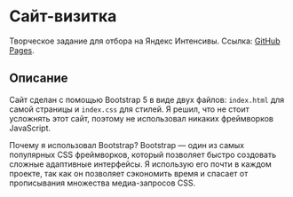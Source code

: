 # Сайт-визитка
Творческое задание для отбора на Яндекс Интенсивы.
Ссылка: [GitHub Pages](https://germanivanov0719.github.io/yandex-intensive-task/).

## Описание
Сайт сделан с помощью Bootstrap 5 в виде двух файлов: `index.html` для самой страницы и `index.css` для стилей. Я решил, что не стоит усложнять этот сайт, поэтому не использовал никаких фреймворков JavaScript.

Почему я использовал Bootstrap?
Bootstrap — один из самых популярных CSS фреймворков, который позволяет быстро создовать сложные адаптивные интерфейсы. Я использую его почти в каждом проекте, так как он позволяет сэкономить время и спасает от прописывания множества медиа-запросов CSS.

